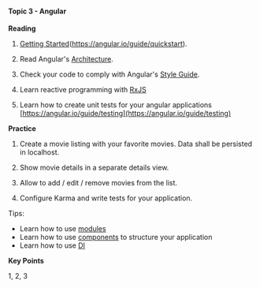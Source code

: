 <h4 id="topic3">Topic 3 - Angular</h4>

**Reading**

1. [Getting Started](https://malcoded.com/posts/angular-beginners-guide)(https://angular.io/guide/quickstart).

2. Read Angular's [Architecture](https://angular.io/guide/architecture).

3. Check your code to comply with Angular's [Style Guide](https://angular.io/guide/styleguide).

4. Learn reactive programming with [RxJS](https://angular.io/guide/rx-library)

5. Learn how to create unit tests for your angular applications [https://angular.io/guide/testing](https://angular.io/guide/testing)

**Practice**

1. Create a movie listing with your favorite movies. Data shall be persisted in localhost.

2. Show movie details in a separate details view.

3. Allow to add / edit / remove movies from the list.

4. Configure Karma and write tests for your application.

Tips:
* Learn how to use [modules](https://angular.io/guide/architecture-modules)
* Learn how to use [components](https://angular.io/guide/architecture-components) to structure your application
* Learn how to use [DI](https://angular.io/guide/architecture-services)

**Key Points**

1, 2, 3

